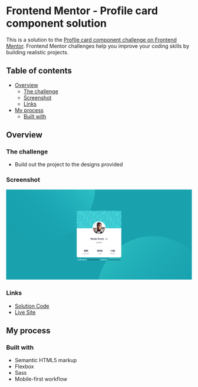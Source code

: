 # Frontend Mentor - Profile card component solution

This is a solution to the [Profile card component challenge on Frontend Mentor](https://www.frontendmentor.io/challenges/profile-card-component-cfArpWshJ). Frontend Mentor challenges help you improve your coding skills by building realistic projects.

## Table of contents

- [Overview](#overview)
  - [The challenge](#the-challenge)
  - [Screenshot](#screenshot)
  - [Links](#links)
- [My process](#my-process)
  - [Built with](#built-with)

## Overview

### The challenge

- Build out the project to the designs provided

### Screenshot

![](./screenshot.png)


### Links

- [Solution Code](https://github.com/frances-m/profile-card-component)
- [Live Site](https://frances-m.github.io/profile-card-component)

## My process

### Built with

- Semantic HTML5 markup
- Flexbox
- Sass
- Mobile-first workflow
